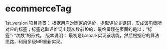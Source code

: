 # ecommerceTag
1st_version
项目背景：
  根据用户对商家的评价，提取评价关键词，形成该电商所对应的标签；标签选取评价词出现次数前10的，最终呈现在页面的是以：“标签”+“次数”的形式。
版本说明：
  最初是以spark实现该功能，然后根据它的算法思路，利用多级MR重新实现。
